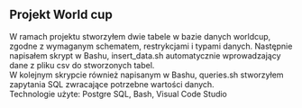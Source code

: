 ## Projekt World cup 
W ramach projektu stworzyłem dwie tabele w bazie danych worldcup, zgodne z wymaganym schematem, restrykcjami i typami danych. 
Następnie napisałem skrypt w Bashu, insert_data.sh automatycznie wprowadzający dane z pliku csv do stworzonych tabel.  
W kolejnym skrypcie również napisanym w Bashu, queries.sh stworzyłem zapytania SQL zwracające potrzebne wartości danych.  
Technologie użyte: Postgre SQL, Bash, Visual Code Studio  
